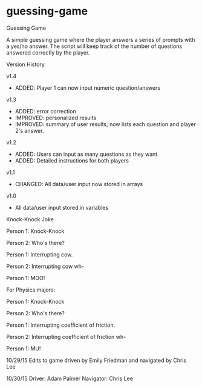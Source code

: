 # guessing-game
Guessing Game

A simple guessing game where the player answers a series of prompts with a yes/no answer.
The script will keep track of the number of questions answered correctly by the player.

Version History

v1.4

- ADDED: Player 1 can now input numeric question/answers

v1.3

- ADDED: error correction
- IMPROVED: personalized results
- IMPROVED: summary of user results; now lists each question and player 2's answer.

v1.2

- ADDED: Users can input as many questions as they want
- ADDED: Detailed instructions for both players

v1.1

- CHANGED: All data/user input now stored in arrays

v1.0

- All data/user input stored in variables

Knock-Knock Joke

Person 1: Knock-Knock

Person 2: Who's there?

Person 1: Interrupting cow.

Person 2: Interrupting cow wh-

Person 1: MOO!

For Physics majors:

Person 1: Knock-Knock

Person 2: Who's there?

Person 1: Interrupting coefficient of friction.

Person 2: Interrupting coefficient of friction wh-

Person 1: MU!

10/29/15
Edits to game driven by Emily Friedman and navigated by Chris Lee

10/30/15
Driver: Adam Palmer
Navigator:  Chris Lee
